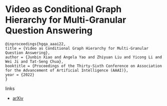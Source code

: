 # Video as Conditional Graph Hierarchy for Multi-Granular Question Answering

```
@inproceedings{hgqa_aaai22,
title = {Video as Conditional Graph Hierarchy for Multi-Granular Question Answering},
author = {Junbin Xiao and Angela Yao and Zhiyuan Liu and Yicong Li and Wei Ji and Tat-Seng Chua},
booktitle = {Proceedings of the Thirty-Sixth Conference on Association for the Advancement of Artificial Intelligence (AAAI)},
year = {2022}
}
```

links
- [arXiv](https://arxiv.org/abs/2112.06197)
